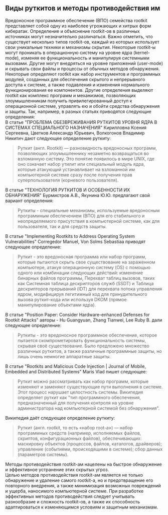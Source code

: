 ## Виды руткитов и методы противодействия им ##
Вредоносное программное обеспечение (ВПО) семейства rootkit представляет собой одну из наиболее 
угрожающих и хитрых форм кибератак. Определение и объяснение rootkit-ов в различных источниках могут незначительно
различаться. Важно отметить, что существует несколько типов rootkit-ов, каждый из которых использует свои уникальные 
техники и механизмы скрытия. Некоторые rootkit-ы могут проникать в операционную систему на уровне ядра (kernel-mode), 
изменяя ее функциональность и манипулируя системными вызовами. Другие могут внедряться на уровне приложений (user-mode)
и скрывать свои файлы и процессы от обычных методов обнаружения.  Некоторые определяют rootkit как набор инструментов и программных модулей, созданных для обеспечения 
скрытого и непрерывного доступа к системе, а также подавления и изменения нормального функционирования ее компонентов. 
Другие определения выделяют rootkit как комплекс программ и механизмов, позволяющих злоумышленникам получить 
привилегированный доступ к операционной системе, управлять ею и обойти средства обнаружения и защиты.
Так, например, в разных статьях приводятся следующие определения: </br>
В статье "ПРОБЛЕМА ОБЕЗВРЕЖИВАНИЯ РУТКИТОВ УРОВНЯ ЯДРА В СИСТЕМАХ СПЕЦИАЛЬНОГО НАЗНАЧЕНИЯ" Кирилловна Ксения Сергеевна,
Цветков Александр Юрьевич, Волкогонов Владимир Никитич дают следующее определение руткиту:
> Руткит (англ. Rootkit) — 
разновидность вредоносных программ, позволяющих злоумышленнику незаметно возвращаться во взломанную систему. 
Это понятие появилось в мире UNIX, где оно означает набор утилит или специальный модуль ядра, которые атакующий 
устанавливает на взломанной им компьютерной системе сразу после получения прав суперпользователя (корневого пользователя). </br>

В статье "ТЕХНОЛОГИЯ РУТКИТОВ И ОСОБЕННОСТИ ИХ ОБНАРУЖЕНИЯ" Бурмистров А.В., Якунина Ю.Ю. предлагают свой 
вариант определения:
> Руткиты - специальные механизмы, используемые вредоносным программным обеспечением (ВПО) для его стабильного и 
 неопределяемого присутствия в компьютерной системе, как для пользователя, так и для средств защиты.

В статье "Implementing Rootkits to Address Operating System Vulnerabilities" Corregedor Manuel, Von Solms Sebastiaa
приводят следующее определение:
>Руткит - это вредоносная программа или набор программ, которые пытаются скрыть свое существование на зараженном компьютере,
атакуя операционную систему (OS) с помощью одного или комбинации следующих действий: изменение бинарных файлов программы, 
Перехват таблиц вызовов, таких как Системная таблица дескрипторов служб (SSDT) и Таблица дескрипторов прерываний (IDT)
для перехвата потока управления ядром, модифицируя легитимный код для принудительного вызова руткит-кода
или используя DKOM (прямое манипулирование объектами ядра).

В статье "Position Paper: Consider Hardware-enhanced Defenses for Rootkit Attacks" авторы - Hu Guangyuan, Zhang Tianwei,
Lee Ruby B. дали следующее определение:
>Руткиты - это вредоносное программное обеспечение, которое пытается скомпрометировать функциональность системы, 
скрывая своё существование. Было предложено множество различных руткитов, а также различные программные защиты,
но лишь очень немногие аппаратные защиты.

В статье "Rootkits and Malicious Code Injection | Journal of Mobile, Embedded and Distributed Systems" Maris Vlad пишет следующее:
> Руткит можно рассматривать как набор программ, которые изменяют и заменяют существующие пути выполнения в системе.
> Этот процесс нарушает целостность системы. Википедия определяет руткит как "тип программного обеспечения,
> предназначенный для получения контроля на уровне администратора над компьютерной системой без обнаружения".

Википедия даёт следующее определение руткиту:
>Руткит (англ. rootkit, то есть «набор root-а») — набор программных средств (например, исполняемых файлов, скриптов, конфигурационных файлов), обеспечивающих:
>маскировку объектов (процессов, файлов, каталогов, драйверов);
управление (событиями, происходящими в системе);
сбор данных (параметров системы).


Методы противодействия rootkit-ам нацелены на быстрое обнаружение и эффективное устранение этих скрытых угроз. 
 </br>
Целью методов противодействия rootkit-ам является не только обнаружение и удаление самого rootkit-а, но и предотвращение
его повторного внедрения, а также минимизация возможных повреждений и ущерба, наносимого компьютерной системе.
При разработке эффективных методов противодействия следует учитывать разнообразие и сложность rootkit-ов, 
а также их способность адаптироваться к изменяющимся условиям и защитным механизмам. </br>

